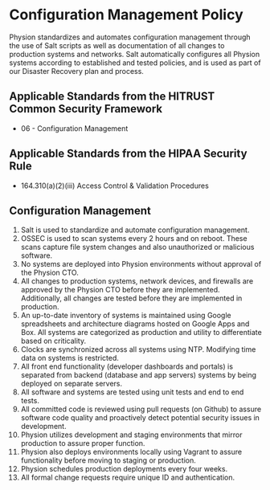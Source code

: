 # Configuration Management Policy

Physion standardizes and automates configuration management through the use of Salt scripts as well as documentation of all changes to production systems and networks. Salt automatically configures all Physion systems according to established and tested policies, and is used as part of our Disaster Recovery plan and process.

## Applicable Standards from the HITRUST Common Security Framework

* 06 - Configuration Management

## Applicable Standards from the HIPAA Security Rule

* 164.310(a)(2)(iii) Access Control & Validation Procedures

## Configuration Management

1. Salt is used to standardize and automate configuration management.
2. OSSEC is used to scan systems every 2 hours and on reboot. These scans capture file system changes and also unauthorized or malicious software.
3. No systems are deployed into Physion environments without approval of the Physion CTO.
4. All changes to production systems, network devices, and firewalls are approved by the Physion CTO before they are implemented. Additionally, all changes are tested before they are implemented in production.
5. An up-to-date inventory of systems is maintained using Google spreadsheets and architecture diagrams hosted on Google Apps and Box. All systems are categorized as production and utility to differentiate based on criticality.
6. Clocks are synchronized across all systems using NTP. Modifying time data on systems is restricted.
7. All front end functionality (developer dashboards and portals) is separated from backend (database and app servers) systems by being deployed on separate servers.
8. All software and systems are tested using unit tests and end to end tests.
9. All committed code is reviewed using pull requests (on Github) to assure software code quality and proactively detect potential security issues in development.
10. Physion utilizes development and staging environments that mirror production to assure proper function.
11. Physion also deploys environments locally using Vagrant to assure functionality before moving to staging or production.
12. Physion schedules production deployments every four weeks.
13. All formal change requests require unique ID and authentication.
